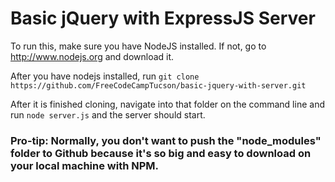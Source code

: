 # Basic jQuery with ExpressJS Server

To run this, make sure you have NodeJS installed. If not, go to http://www.nodejs.org and download it.

After you have nodejs installed, run `git clone https://github.com/FreeCodeCampTucson/basic-jquery-with-server.git` 

After it is finished cloning, navigate into that folder on the command line and run `node server.js` and the server should start.

### Pro-tip: Normally, you don't want to push the "node_modules" folder to Github because it's so big and easy to download on your local machine with NPM. 